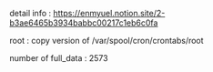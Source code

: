 detail info : https://enmyuel.notion.site/2-b3ae6465b3934babbc00217c1eb6c0fa

root : copy version of /var/spool/cron/crontabs/root

number of full_data : 2573
